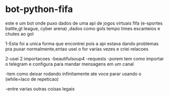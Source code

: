 # bot-python-fifa
este e um bot onde puxo dados de uma api de jogos virtuais fifa (e-sportes battle,gt league, cyber arena) ,dados como gols tempo times escanteios e chutes ao gol

1-Esta foi a unica forma que encontrei pois a api estava 
dando problemas pra puxar normalmente,entao usei o for varias vezes e criei relacoes

2-usei 2 importacoes
	-beautifulsoup4
	-requests
-porem tem como importar o telegram e configura para mandar
mensagens em um canal 

-tem como deixar rodando infinitamente ate voce parar usando o (while=laco de repeticao) 

-entre varias outras coisas legais
